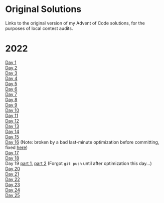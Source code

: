 Original Solutions
==================

Links to the original version of my Advent of Code solutions, for the purposes of local contest audits.

2022
====
[Day 1](https://github.com/firetech/advent-of-code/tree/f5292545ccb4ff4201b23de9308c24ead9742799/2022/01)  
[Day 2](https://github.com/firetech/advent-of-code/tree/f20cf876a4359ae55cc37765d29f92840bc24082/2022/02)  
[Day 3](https://github.com/firetech/advent-of-code/tree/ea122c16c173d9b0130d395f67562bc761d41ee4/2022/03)  
[Day 4](https://github.com/firetech/advent-of-code/tree/3c2dce402293ad877779bf577a4d2b08c74dbd6d/2022/04)  
[Day 5](https://github.com/firetech/advent-of-code/tree/3d7539c0081be81035b63ff9fa0d5bdc18fd37dc/2022/05)  
[Day 6](https://github.com/firetech/advent-of-code/tree/e1fd92bf2aa5f78828fc231d4fccc348c6414c9d/2022/06)  
[Day 7](https://github.com/firetech/advent-of-code/tree/0e1820d1db2f7e64295c6730a65795c416c38155/2022/07)  
[Day 8](https://github.com/firetech/advent-of-code/tree/69f7c3567153f3b9afdfb29af9fc7ea846dbcaff/2022/08)  
[Day 9](https://github.com/firetech/advent-of-code/tree/82434c83e418fcc5c70962e9d38b88819062be10/2022/09)  
[Day 10](https://github.com/firetech/advent-of-code/tree/ad7cfe9b0dc97ed7823a85ab668864acb484173c/2022/10)  
[Day 11](https://github.com/firetech/advent-of-code/tree/44ff8132c1e0264d15efc5683bd7ec8773e7cec4/2022/11)  
[Day 12](https://github.com/firetech/advent-of-code/tree/cef3dc441cbcdb6b1da5396381d6b947d3171e41/2022/12)  
[Day 13](https://github.com/firetech/advent-of-code/tree/359f6ee1d2ce97f7e576ee8fec7bf0e4dc7efc38/2022/13)  
[Day 14](https://github.com/firetech/advent-of-code/tree/aa2437af78f5a4fe015544a757b52c0b5aa50722/2022/14)  
[Day 15](https://github.com/firetech/advent-of-code/tree/bad57707b3b4e22791ee71c3264021e040425aef/2022/15)  
[Day 16](https://github.com/firetech/advent-of-code/tree/7a84602b85a19ad629a546dc750b190f1979d222/2022/16) (Note: broken by a bad last-minute optimization before committing, fixed [here](https://github.com/firetech/advent-of-code/commit/08b1a238d97f23914871429c5a0644a38cec7fd6))  
[Day 17](https://github.com/firetech/advent-of-code/tree/e4f1f9f7a4b046f9979ad1ee1e7e80332268c0bd/2022/17)  
[Day 18](https://github.com/firetech/advent-of-code/tree/518fc9136c5e5a317ec6e468c86c484504446e48/2022/18)  
Day 19 [part 1](https://github.com/firetech/advent-of-code/tree/f231eb66f0d18bcbb507506646c1d09b16648377/2022/19), [part 2](https://github.com/firetech/advent-of-code/tree/be4865e13939a6cbdcdd007065e4d7a9d9ae4aba/2022/19/geodecracking2.rb) (Forgot `git push` until after optimization this day...)  
[Day 20](https://github.com/firetech/advent-of-code/tree/71b9bca7df4c093f3a6df4a460001236ceaddeff/2022/20)  
[Day 21](https://github.com/firetech/advent-of-code/tree/03ea10f97ec1d0b2f251a7ed214877911537fd1a/2022/21)  
[Day 22](https://github.com/firetech/advent-of-code/tree/2945f9270f9e4fd81b42ca379122d728648c2f6d/2022/22)  
[Day 23](https://github.com/firetech/advent-of-code/tree/08052b10d0827c0f108ec85dfd94458e3e1ca9db/2022/23)  
[Day 24](https://github.com/firetech/advent-of-code/tree/a0d4ebe43206d5f59193c82cf8c2f05fdc3ebaf9/2022/24)  
[Day 25](https://github.com/firetech/advent-of-code/tree/ea5865681b1c69f20d1ab0227a220e26780aca1f/2022/25)  
